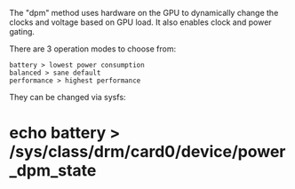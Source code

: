 The "dpm" method uses hardware on the GPU to dynamically change the clocks and voltage based on GPU load. It also enables clock and power gating.

There are 3 operation modes to choose from:

    battery > lowest power consumption
    balanced > sane default
    performance > highest performance

They can be changed via sysfs:
# echo battery > /sys/class/drm/card0/device/power_dpm_state
